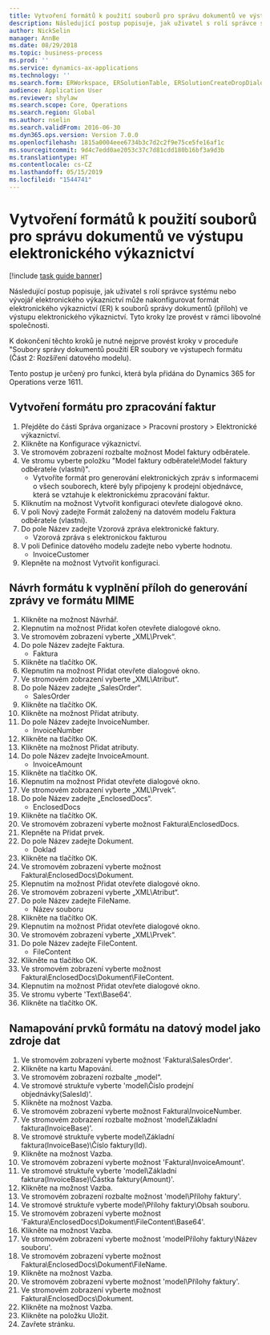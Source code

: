 ```yaml
---
title: Vytvoření formátů k použití souborů pro správu dokumentů ve výstupu elektronického výkaznictví
description: Následující postup popisuje, jak uživatel s rolí správce systému nebo vývojář elektronického výkaznictví může nakonfigurovat formát elektronického výkaznictví k souborů správy dokumentů ve výstupu elektronického výkaznictví.
author: NickSelin
manager: AnnBe
ms.date: 08/29/2018
ms.topic: business-process
ms.prod: ''
ms.service: dynamics-ax-applications
ms.technology: ''
ms.search.form: ERWorkspace, ERSolutionTable, ERSolutionCreateDropDialog, EROperationDesigner, ERComponentTypeDropDialog
audience: Application User
ms.reviewer: shylaw
ms.search.scope: Core, Operations
ms.search.region: Global
ms.author: nselin
ms.search.validFrom: 2016-06-30
ms.dyn365.ops.version: Version 7.0.0
ms.openlocfilehash: 1815a0004eee6734b3c7d2c2f9e75ce5fe16af1c
ms.sourcegitcommit: 9d4c7edd0ae2053c37c7d81cdd180b16bf3a9d3b
ms.translationtype: HT
ms.contentlocale: cs-CZ
ms.lasthandoff: 05/15/2019
ms.locfileid: "1544741"
---
```

# <a name="create-formats-to-use-document-management-files-in-er-output"></a>Vytvoření formátů k použití souborů pro správu dokumentů ve výstupu elektronického výkaznictví

[!include [task guide banner](../../includes/task-guide-banner.md)]

Následující postup popisuje, jak uživatel s rolí správce systému nebo vývojář elektronického výkaznictví může nakonfigurovat formát elektronického výkaznictví (ER) k souborů správy dokumentů (příloh) ve výstupu elektronického výkaznictví. Tyto kroky lze provést v rámci libovolné společnosti.

K dokončení těchto kroků je nutné nejprve provést kroky v proceduře "Soubory správy dokumentů použití ER soubory ve výstupech formátu (Část 2: Rozšíření datového modelu).

Tento postup je určený pro funkci, která byla přidána do Dynamics 365 for Operations verze 1611.


## <a name="create-a-format-to-process-invoices"></a>Vytvoření formátu pro zpracování faktur
1. Přejděte do části Správa organizace > Pracovní prostory > Elektronické výkaznictví.
2. Klikněte na Konfigurace výkaznictví.
3. Ve stromovém zobrazení rozbalte možnost Model faktury odběratele.
4. Ve stromu vyberte položku "Model faktury odběratele\Model faktury odběratele (vlastní)".
    * Vytvoříte formát pro generování elektronických zpráv s informacemi o všech souborech, které byly připojeny k prodejní objednávce, která se vztahuje k elektronickému zpracování faktur.  
5. Kliknutím na možnost Vytvořit konfiguraci otevřete dialogové okno.
6. V poli Nový zadejte Formát založený na datovém modelu Faktura odběratele (vlastní).
7. Do pole Název zadejte Vzorová zpráva elektronické faktury.
    * Vzorová zpráva s elektronickou fakturou  
8. V poli Definice datového modelu zadejte nebo vyberte hodnotu.
    * InvoiceCustomer  
9. Klepněte na možnost Vytvořit konfiguraci.

## <a name="design-a-format-to-populate-attachments-into-generating-a-message-in-mime-format"></a>Návrh formátu k vyplnění příloh do generování zprávy ve formátu MIME
1. Klikněte na možnost Návrhář.
2. Klepnutím na možnost Přidat kořen otevřete dialogové okno.
3. Ve stromovém zobrazení vyberte „XML\Prvek“.
4. Do pole Název zadejte Faktura.
    * Faktura  
5. Klikněte na tlačítko OK.
6. Klepnutím na možnost Přidat otevřete dialogové okno.
7. Ve stromovém zobrazení vyberte „XML\Atribut“.
8. Do pole Název zadejte „SalesOrder“.
    * SalesOrder  
9. Klikněte na tlačítko OK.
10. Klikněte na možnost Přidat atributy.
11. Do pole Název zadejte InvoiceNumber.
    * InvoiceNumber  
12. Klikněte na tlačítko OK.
13. Klikněte na možnost Přidat atributy.
14. Do pole Název zadejte InvoiceAmount.
    * InvoiceAmount  
15. Klikněte na tlačítko OK.
16. Klepnutím na možnost Přidat otevřete dialogové okno.
17. Ve stromovém zobrazení vyberte „XML\Prvek“.
18. Do pole Název zadejte „EnclosedDocs“.
    * EnclosedDocs  
19. Klikněte na tlačítko OK.
20. Ve stromovém zobrazení vyberte možnost Faktura\EnclosedDocs.
21. Klepněte na Přidat prvek.
22. Do pole Název zadejte Dokument.
    * Doklad  
23. Klikněte na tlačítko OK.
24. Ve stromovém zobrazení vyberte možnost Faktura\EnclosedDocs\Dokument.
25. Klepnutím na možnost Přidat otevřete dialogové okno.
26. Ve stromovém zobrazení vyberte „XML\Atribut“.
27. Do pole Název zadejte FileName.
    * Název souboru  
28. Klikněte na tlačítko OK.
29. Klepnutím na možnost Přidat otevřete dialogové okno.
30. Ve stromovém zobrazení vyberte „XML\Prvek“.
31. Do pole Název zadejte FileContent.
    * FileContent  
32. Klikněte na tlačítko OK.
33. Ve stromovém zobrazení vyberte možnost Faktura\EnclosedDocs\Dokument\FileContent.
34. Klepnutím na možnost Přidat otevřete dialogové okno.
35. Ve stromu vyberte 'Text\Base64'.
36. Klikněte na tlačítko OK.

## <a name="map-format-elements-to-data-model-as-data-source"></a>Namapování prvků formátu na datový model jako zdroje dat
1. Ve stromovém zobrazení vyberte možnost 'Faktura\SalesOrder'.
2. Klikněte na kartu Mapování.
3. Ve stromovém zobrazení rozbalte „model“.
4. Ve stromové struktuře vyberte 'model\Číslo prodejní objednávky(SalesId)'.
5. Klikněte na možnost Vazba.
6. Ve stromovém zobrazení vyberte možnost Faktura\InvoiceNumber.
7. Ve stromovém zobrazení rozbalte možnost 'model\Základní faktura(InvoiceBase)'.
8. Ve stromové struktuře vyberte model\Základní faktura(InvoiceBase)\Číslo faktury(Id).
9. Klikněte na možnost Vazba.
10. Ve stromovém zobrazení vyberte možnost 'Faktura\InvoiceAmount'.
11. Ve stromové struktuře vyberte 'model\Základní faktura(InvoiceBase)\Částka faktury(Amount)'.
12. Klikněte na možnost Vazba.
13. Ve stromovém zobrazení rozbalte možnost 'model\Přílohy faktury'.
14. Ve stromové struktuře vyberte model\Přílohy faktury\Obsah souboru.
15. Ve stromovém zobrazení vyberte možnost 'Faktura\EnclosedDocs\Dokument\FileContent\Base64'.
16. Klikněte na možnost Vazba.
17. Ve stromovém zobrazení vyberte možnost 'modelPřílohy faktury\Název souboru'.
18. Ve stromovém zobrazení vyberte možnost Faktura\EnclosedDocs\Dokument\FileName.
19. Klikněte na možnost Vazba.
20. Ve stromovém zobrazení vyberte možnost 'model\Přílohy faktury'.
21. Ve stromovém zobrazení vyberte možnost Faktura\EnclosedDocs\Dokument.
22. Klikněte na možnost Vazba.
23. Klikněte na položku Uložit.
24. Zavřete stránku.

